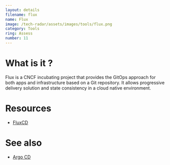```yaml
---
layout: details
filename: flux
name: Flux
image: /tech-radar/assets/images/tools/flux.png
category: Tools
ring: Assess
number: 11
---
```


# What is it ?
Flux is a CNCF incubating project that provides the GitOps approach for both apps and infrastructure based on a Git repository.
It allows progressive delivery solution and state consistency in a cloud native environment.

# Resources
- [FluxCD](https://fluxcd.io/)

# See also
- [Argo CD](https://argo-cd.readthedocs.io/en/stable/)
